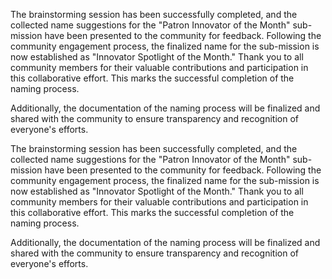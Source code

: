 

The brainstorming session has been successfully completed, and the collected name suggestions for the "Patron Innovator of the Month" sub-mission have been presented to the community for feedback. Following the community engagement process, the finalized name for the sub-mission is now established as "Innovator Spotlight of the Month." Thank you to all community members for their valuable contributions and participation in this collaborative effort. This marks the successful completion of the naming process.

Additionally, the documentation of the naming process will be finalized and shared with the community to ensure transparency and recognition of everyone's efforts.

The brainstorming session has been successfully completed, and the collected name suggestions for the "Patron Innovator of the Month" sub-mission have been presented to the community for feedback. Following the community engagement process, the finalized name for the sub-mission is now established as "Innovator Spotlight of the Month." Thank you to all community members for their valuable contributions and participation in this collaborative effort. This marks the successful completion of the naming process.

Additionally, the documentation of the naming process will be finalized and shared with the community to ensure transparency and recognition of everyone's efforts.